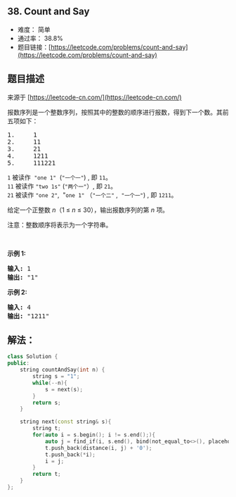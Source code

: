 ## 38. Count and Say

- 难度： 简单
- 通过率： 38.8%
- 题目链接：[https://leetcode.com/problems/count-and-say](https://leetcode.com/problems/count-and-say)


## 题目描述

来源于 [https://leetcode-cn.com/](https://leetcode-cn.com/)

<p>报数序列是一个整数序列，按照其中的整数的顺序进行报数，得到下一个数。其前五项如下：</p>

<pre>1.     1
2.     11
3.     21
4.     1211
5.     111221
</pre>

<p><code>1</code>&nbsp;被读作&nbsp;&nbsp;<code>&quot;one 1&quot;</code>&nbsp;&nbsp;(<code>&quot;一个一&quot;</code>) , 即&nbsp;<code>11</code>。<br>
<code>11</code> 被读作&nbsp;<code>&quot;two 1s&quot;</code>&nbsp;(<code>&quot;两个一&quot;</code>）, 即&nbsp;<code>21</code>。<br>
<code>21</code> 被读作&nbsp;<code>&quot;one 2&quot;</code>, &nbsp;&quot;<code>one 1&quot;</code>&nbsp;（<code>&quot;一个二&quot;</code>&nbsp;,&nbsp;&nbsp;<code>&quot;一个一&quot;</code>)&nbsp;, 即&nbsp;<code>1211</code>。</p>

<p>给定一个正整数 <em>n</em>（1 &le;&nbsp;<em>n</em>&nbsp;&le; 30），输出报数序列的第 <em>n</em> 项。</p>

<p>注意：整数顺序将表示为一个字符串。</p>

<p>&nbsp;</p>

<p><strong>示例&nbsp;1:</strong></p>

<pre><strong>输入:</strong> 1
<strong>输出:</strong> &quot;1&quot;
</pre>

<p><strong>示例 2:</strong></p>

<pre><strong>输入:</strong> 4
<strong>输出:</strong> &quot;1211&quot;
</pre>


## 解法：

```c++
class Solution {
public:
    string countAndSay(int n) {
        string s = "1";
        while(--n){
            s = next(s);
        }
        return s;
    }

    string next(const string& s){
        string t;
        for(auto i = s.begin(); i != s.end();){
            auto j = find_if(i, s.end(), bind(not_equal_to<>(), placeholders::_1, *i));
            t.push_back(distance(i, j) + '0');
            t.push_back(*i);
            i = j;
        }
        return t;
    }
};
```